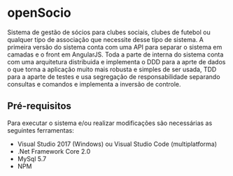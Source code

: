 # openSocio
Sistema de gestão de sócios para clubes sociais, clubes de futebol ou qualquer tipo de associação que necessite desse tipo de sistema. A primeira versão do sistema conta com uma API para separar o sistema em camadas e o front em AngularJS. Toda a parte de interna do sistema conta com uma arquitetura distribuida e implementa o DDD para a aprte de dados o que torna a aplicação muito mais robusta e simples de ser usada, TDD para a aparte de testes e usa segregação de responsabilidade separando consultas e comandos e implementa a inversão de controle.

## Pré-requisitos
Para executar o sistema e/ou realizar modificações são necessárias as seguintes ferramentas:

* Visual Studio 2017 (Windows) ou Visual Studio Code (multiplatforma)
* .Net Framework Core 2.0
* MySql 5.7
* NPM
